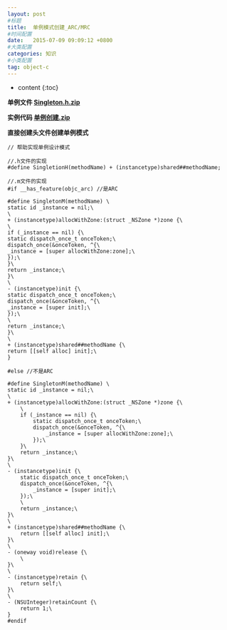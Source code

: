 ```yaml
---
layout: post
#标题
title:  单例模式创建_ARC/MRC
#时间配置
date:   2015-07-09 09:09:12 +0800
#大类配置
categories: 知识
#小类配置
tag: object-c
---
```


* content
{:toc}


**单例文件 <a href="http://files.cnblogs.com/files/AnchoriteFiliGod/Singleton.h.zip" target="_blank">Singleton.h.zip</a><br>**

**实例代码 <a href="http://files.cnblogs.com/files/AnchoriteFiliGod/单例创建.zip" target="_blank">单例创建.zip</a><br>**

**直接创建头文件创建单例模式**

```objc
// 帮助实现单例设计模式

//.h文件的实现
#define SingletionH(methodName) + (instancetype)shared##methodName;

//.m文件的实现
#if __has_feature(objc_arc) //是ARC

#define SingletonM(methodName) \
static id _instance = nil;\
\
+ (instancetype)allocWithZone:(struct _NSZone *)zone {\
\
if (_instance == nil) {\
static dispatch_once_t onceToken;\
dispatch_once(&onceToken, ^{\
_instance = [super allocWithZone:zone];\
});\
}\
return _instance;\
}\
\
- (instancetype)init {\
static dispatch_once_t onceToken;\
dispatch_once(&onceToken, ^{\
_instance = [super init];\
});\
\
return _instance;\
}\
\
+ (instancetype)shared##methodName {\
return [[self alloc] init];\
}

#else //不是ARC

#define SingletonM(methodName) \
static id _instance = nil;\
\
+ (instancetype)allocWithZone:(struct _NSZone *)zone {\
    \
    if (_instance == nil) {\
        static dispatch_once_t onceToken;\
        dispatch_once(&onceToken, ^{\
            _instance = [super allocWithZone:zone];\
        });\
    }\
    return _instance;\
}\
\
- (instancetype)init {\
    static dispatch_once_t onceToken;\
    dispatch_once(&onceToken, ^{\
        _instance = [super init];\
    });\
    \
    return _instance;\
}\
\
+ (instancetype)shared##methodName {\
    return [[self alloc] init];\
}\
\
- (oneway void)release {\
    \
}\
\
- (instancetype)retain {\
    return self;\
}\
\
- (NSUInteger)retainCount {\
    return 1;\
}
#endif
```
